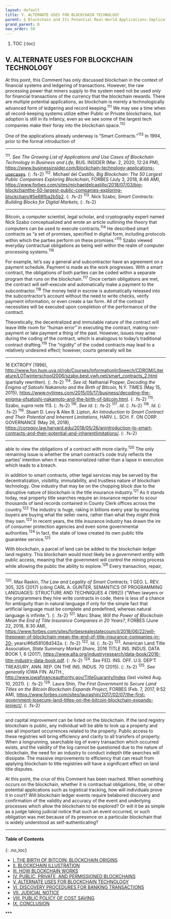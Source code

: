 ```yaml
---
layout: default
title: V. ALTERNATE USES FOR BLOCKCHAIN TECHNOLOGY 
parent: § Blockchain and Its Potential Real-World Applications-Implications on Disco on Discovery Procedures   
grand_parent: B
nav_order: 50 
---
```

<style>
.dont-break-out {
  /* These are technically the same, but use both */
  overflow-wrap: break-word;
  word-wrap: break-word;

     -ms-word-break: break-all;
  /* This is the dangerous one in WebKit, as it breaks things wherever */
  word-break: break-all;
  /* Instead use this non-standard one: */
  word-break: break-word;
}

.youtube-container {
    position: relative;
    width: 100%;
    height: 0;
    padding-bottom: 56.25%;
}
.youtube-video {
    position: absolute;
    top: 0;
    left: 0;
    width: 100%;
    height: 100%;
}

</style>

<div class="dont-break-out" markdown="1">

1. TOC
{:toc}

## V. ALTERNATE USES FOR BLOCKCHAIN TECHNOLOGY
At this point, this Comment has only discussed blockchain in the context of financial systems and ledgering of transactions. However, the raw processing power that miners supply to the system need not be used *only* for financial transactions of the currency that the blockchain rewards. There are multiple potential applications, as blockchain is merely a technologically advanced form of ledgering and record keeping.<sup>111</sup> We may see a time when all record-keeping systems utilize either Public or Private blockchains, but adoption is still in its infancy, even as we see some of the largest tech companies make their foray into the blockchain space.<sup>112</sup>

One of the applications already underway is “Smart Contracts.”<sup>113</sup> In 1994, prior to the formal introduction of

***
<sup>111</sup>. *See The Growing List of Applications and Use Cases of Blockchain Technology in Business and Life,* BUS. INSIDER (Mar. 2, 2020, 12:24 PM), https://www.businessinsider.com/blockchain-technology-applications-usecases. 
{: .fs-2}
<sup>112</sup>. Michael del Castillo, *Big Blockchain: The 50 Largest Public Companies Exploring Blockchain,* FORBES (July 3, 2018, 8:46 AM), https://www.forbes.com/sites/michaeldelcastillo/2018/07/03/big-blockchainthe-50-largest-public-companies-exploring-blockchain/#5e68fba2b5b2. 
{: .fs-2}
<sup>113</sup>. Nick Szabo, *Smart Contracts: Building Blocks for Digital Markets,*
{: .fs-2}
***

Bitcoin, a computer scientist, legal scholar, and cryptography expert named Nick Szabo conceptualized and wrote an article outlining the theory that computers can be used to execute contracts.<sup>114</sup> He described smart contracts as “a set of promises, specified in digital form, including protocols within which the parties perform on these promises.”<sup>115</sup> Szabo viewed everyday contractual obligations as being well within the realm of computer processing systems.<sup>116</sup>

For example, let’s say a general and subcontractor have an agreement on a payment schedule. Payment is made as the work progresses. With a smart contract, the obligations of both parties can be coded within a separate program that runs on the blockchain.<sup>117</sup> Once certain obligations are met, the contract will self-execute and automatically make a payment to the subcontractor.<sup>118</sup> The money held in escrow is automatically released into the subcontractor’s account without the need to write checks, verify payment information, or even create a tax form. All of the contract necessities will be executed upon completion of the performance of the contract.

Theoretically, the decentralized and immutable nature of the contract will leave little room for “human error” in executing the contract, making non-payment or late payment a thing of the past. However, issues may arise during the coding of the contract, which is analogous to today’s traditional contract drafting.<sup>119</sup> The “rigidity” of the coded contracts may lead to a relatively undesired effect; however, courts generally will be

***  
16 EXTROPY (1996), http://www.fon.hum.uva.nl/rob/Courses/InformationInSpeech/CDROM/Literature/LOTwinterschool2006/szabo.best.vwh.net/smart_contracts_2.html (partially rewritten). 
{: .fs-2}
<sup>114</sup>. *See id;* Nathanial Popper, *Decoding the Enigma of Satoshi Nakamoto and the Birth of Bitcoin,* N.Y. TIMES (May 15, 2015), https://www.nytimes.com/2015/05/17/business/decoding-the-enigma-ofsatoshi-nakamoto-and-the-birth-of-bitcoin.html.
{: .fs-2}
<sup>115</sup>. Szabo, *supra* note 113. 
{: .fs-2}
<sup>116</sup>. *See id*. 
{: .fs-2}
<sup>117</sup>. *Id*. 
{: .fs-2}
<sup>118</sup>. *Id*. 
{: .fs-2}
<sup>119</sup>. Stuart D. Levy & Alex B. Lipton, *An Introduction to Smart Contract and Their Potential and Inherent Limitations*, HARV. L. SCH. F. ON CORP. GOVERNANCE (May 26, 2018), https://corpgov.law.harvard.edu/2018/05/26/anintroduction-to-smart-contracts-and-their-potential-and-inherentlimitations/.
{: .fs-2}
***

able to view the obligations of a contract with more clarity.<sup>120</sup> The only remaining issue is whether the smart contract’s code truly reflects the parties’ intention when it was memorialized rather than a lapse in execution which leads to a breach.

In addition to smart contracts, other legal services may be served by the decentralization, visibility, immutability, and trustless nature of blockchain technology. One industry that may be on the chopping block due to the disruptive nature of blockchain is the title insurance industry.<sup>121</sup> As it stands today, real property title searches require an insurance reporter to scour thousands of land records contained in County Clerk offices across the country.<sup>122</sup> The industry is huge, raking in billions every year by ensuring buyers are buying what the seller owns, rather than what they *might think* they own.<sup>123</sup> In recent years, the title insurance industry has drawn the ire of consumer protection agencies and even some governmental authorities.<sup>124</sup> In fact, the state of Iowa created its own public title guarantee service.<sup>125</sup>

With blockchain, a parcel of land can be added to the blockchain ledger land registry. This blockchain would most likely be a government entity with public access, meaning that the government will control the mining process while allowing the public the ability to explore.<sup>126</sup> Every transaction, repair,

***
<sup>120</sup>. Max Raskin, *The Law and Legality of Smart Contracts,* 1 GEO. L. REV. 305, 325 (2017) (citing CARL A. GUNTER, SEMANTICS OF PROGRAMMING LANGUAGES: STRUCTURE AND TECHNIQUES 4 (1992)) (“When lawyers or the programmers they hire write contracts in code, there is less of a chance for ambiguity than in natural language if only for the simple fact that artificial language must be complete and predefined, whereas natural language is infinite.”). 
{: .fs-2}
<sup>121</sup>. Marc Shaw, *Will the Power of Blockchain Mean the End of Title Insurance Companies in 20 Years?*, FORBES (June 22, 2018, 8:30 AM), https://www.forbes.com/sites/forbesrealestatecouncil/2018/06/22/will-thepower-of-blockchain-mean-the-end-of-title-insurance-companies-in-20- years/#6d58108d342a.
{: .fs-2}
<sup>122</sup>. Id. 
{: .fs-2}
<sup>123</sup>. American Land Title Association, *State Summary Market Share,* 2016 TITLE INS. INDUS. DATA BOOK 1, 6 (2017), https://www.alta.org/industryresearch/data-book/2016-title-industry-data-book.pdf. 
{: .fs-2}
<sup>124</sup>. *See* FED. INS. OFF. U.S. DEP’T TREASURY, ANN. REP. ON THE INS. INDUS. 70 (2015). 
{: .fs-2}
<sup>125</sup>. *See generally* IOWA FIN. AUTH., http://www.iowafinanceauthority.gov/TitleGuaranty/Index (last visited Aug. 10, 2021). 
{: .fs-2}
<sup>126</sup>. Laura Shin, *The First Government to Secure Land Titles on the* *Bitcoin Blockchain Expands Project,* FORBES (Feb. 7, 2017, 9:52 AM), https://www.forbes.com/sites/laurashin/2017/02/07/the-first-government-tosecure-land-titles-on-the-bitcoin-blockchain-expands-project/.
{: .fs-2}
***

and capital improvement can be listed on the blockchain. If the land registry blockchain is public, any individual will be able to look up a property and see all important occurrences related to the property. Public access to these registries will bring efficiency and clarity to all transfers of property. When a longrunning, searchable log of every transaction which occurred exists, and the validity of the log cannot be questioned due to the nature of blockchain, the need for an industry to conduct indepth title searches will dissipate. The massive improvements to efficiency that can result from applying blockchain to title registries will have a significant effect on land title disputes.

At this point, the crux of this Comment has been reached. When something occurs on the blockchain, whether it is contractual obligations, title, or other potential applications such as logistical tracking, how will individuals prove it in court? Will blockchain ledger events require belabored discovery and confirmation of the validity and accuracy of the event and underlying processes which allow the blockchain to be explored? Or will it be as simple as a judge taking judicial notice that such an event occurred, or such obligation was met because of its presence on a particular blockchain that is widely understood as self-authenticating?

***

#### Table of Contents
{: .no_toc}

<ul><li> <a href="/docs/B/Blockchain-and-Its-Potential-Real-World-Applications-Implications-on-Disco-on-Discovery-Procedures-1/">
I. THE BIRTH OF BITCOIN: BLOCKCHAIN ORIGINS</a></li><li> <a href="/docs/B/Blockchain-and-Its-Potential-Real-World-Applications-Implications-on-Disco-on-Discovery-Procedures-2/">
II. BLOCKCHAIN ILLUSTRATION</a></li><li> <a href="/docs/B/Blockchain-and-Its-Potential-Real-World-Applications-Implications-on-Disco-on-Discovery-Procedures-3/">
III. HOW BLOCKCHAIN WORKS</a></li><li> <a href="/docs/B/Blockchain-and-Its-Potential-Real-World-Applications-Implications-on-Disco-on-Discovery-Procedures-4/">
IV. PUBLIC, PRIVATE, AND PERMISSIONED BLOCKCHAINS</a></li><li> <a href="/docs/B/Blockchain-and-Its-Potential-Real-World-Applications-Implications-on-Disco-on-Discovery-Procedures-5/">
V. ALTERNATE USES FOR BLOCKCHAIN TECHNOLOGY </a></li><li> <a href="/docs/B/Blockchain-and-Its-Potential-Real-World-Applications-Implications-on-Disco-on-Discovery-Procedures-6/">
VI. DISCOVERY PROCEDURES FOR BANKING TRANSACTIONS</a></li><li> <a href="/docs/B/Blockchain-and-Its-Potential-Real-World-Applications-Implications-on-Disco-on-Discovery-Procedures-7/">
VII. JUDICIAL NOTICE</a></li><li> <a href="/docs/B/Blockchain-and-Its-Potential-Real-World-Applications-Implications-on-Disco-on-Discovery-Procedures-8/">
VIII. PUBLIC POLICY OF COST SAVING</a></li><li> <a href="/docs/B/Blockchain-and-Its-Potential-Real-World-Applications-Implications-on-Disco-on-Discovery-Procedures-9/">
IX. CONCLUSION</a></li></ul>
***

</div>

